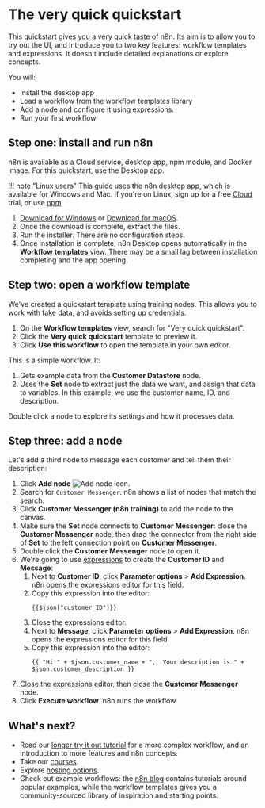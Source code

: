 # The very quick quickstart

This quickstart gives you a very quick taste of n8n. Its aim is to allow you to try out the UI, and introduce you to two key features: workflow templates and expressions. It doesn't include detailed explanations or explore concepts.

You will:

* Install the desktop app
* Load a workflow from the workflow templates library
* Add a node and configure it using expressions.
* Run your first workflow

## Step one: install and run n8n

n8n is available as a Cloud service, desktop app, npm module, and Docker image. For this quickstart, use the Desktop app.

!!! note "Linux users"
    This guide uses the n8n desktop app, which is available for Windows and Mac. If you're on Linux, sign up for a free [Cloud](/hosting/installation/cloud/) trial, or use [npm](/hosting/installation/npm/).


1. [Download for Windows](https://downloads.n8n.io/file/n8n-downloads/n8n-win.zip) or [Download for macOS](https://downloads.n8n.io/file/n8n-downloads/n8n-mac.zip).
2. Once the download is complete, extract the files.
3. Run the installer. There are no configuration steps.
4. Once installation is complete, n8n Desktop opens automatically in the **Workflow templates** view. There may be a small lag between installation completing and the app opening.

## Step two: open a workflow template

We've created a quickstart template using training nodes. This allows you to work with fake data, and avoids setting up credentials.

1. On the **Workflow templates** view, search for "Very quick quickstart".
2. Click the **Very quick quickstart** template to preview it.
3. Click **Use this workflow** to open the template in your own editor.

This is a simple workflow. It:

1. Gets example data from the **Customer Datastore** node.
2. Uses the **Set** node to extract just the data we want, and assign that data to variables. In this example, we use the customer name, ID, and description.

Double click a node to explore its settings and how it processes data.

## Step three: add a node

Let's add a third node to message each customer and tell them their description:

1. Click **Add node** ![Add node icon](/_images/try-it-out/quickstart/add-node.png).
2. Search for `Customer Messenger`. n8n shows a list of nodes that match the search.
3. Click **Customer Messenger (n8n training)** to add the node to the canvas.
4. Make sure the **Set** node connects to **Customer Messenger**: close the **Customer Messenger** node, then drag the connector from the right side of **Set** to the left connection point on **Customer Messenger**.
5. Double click the **Customer Messenger** node to open it.
6. We're going to use [expressions](/code-examples/expressions/) to create the **Customer ID** and **Message**:
    1. Next to **Customer ID**, click **Parameter options** > **Add Expression**. n8n opens the expressions editor for this field.
    2. Copy this expression into the editor:
        ```
        {{$json["customer_ID"]}}
        ```
    3. Close the expressions editor.
    4. Next to **Message**, click **Parameter options** > **Add Expression**. n8n opens the expressions editor for this field.
    5. Copy this expression into the editor:
        ```
        {{ "Hi " + $json.customer_name + ",  Your description is " + $json.customer_description }}
        ```
7. Close the expressions editor, then close the **Customer Messenger** node.
8. Click **Execute workflow**. n8n runs the workflow.


## What's next?

* Read our [longer try it out tutorial](/try-it-out/longer-introduction/) for a more complex workflow, and an introduction to more features and n8n concepts.
* Take our [courses](/courses/).
* Explore [hosting options](/hosting/options/).
* Check out example workflows: the [n8n blog](https://n8n.io/blog/tag/tutorial/) contains tutorials around popular examples, while the workflow templates gives you a community-sourced library of inspiration and starting points.

